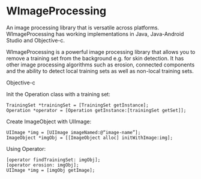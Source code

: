 # WImageProcessing
An image processing library that is versatile across platforms. WImageProcessing has working implementations in Java, Java-Android Studio and Objective-c.

WImageProcessing is a powerful image processing library that allows you to remove a training set from the background e.g. for skin detection. It has other image processing algorithms such as erosion, connected components and the ability to detect local training sets as well as non-local training sets. 

Objective-c

Init the Operation class with a training set:

	TrainingSet *trainingSet = [TrainingSet getInstance];
	Operation *operator = [Operation getInstance:[trainingSet getSet]];

Create ImageObject with UIImage:

	UIImage *img = [UIImage imageNamed:@“image-name”];
	ImageObject *imgObj = [[ImageObject alloc] initWithImage:img];

Using Operator:

	[operator findTrainingSet: imgObj];
	[operator erosion: imgObj];
	UIImage *img = [imgObj getImage];
